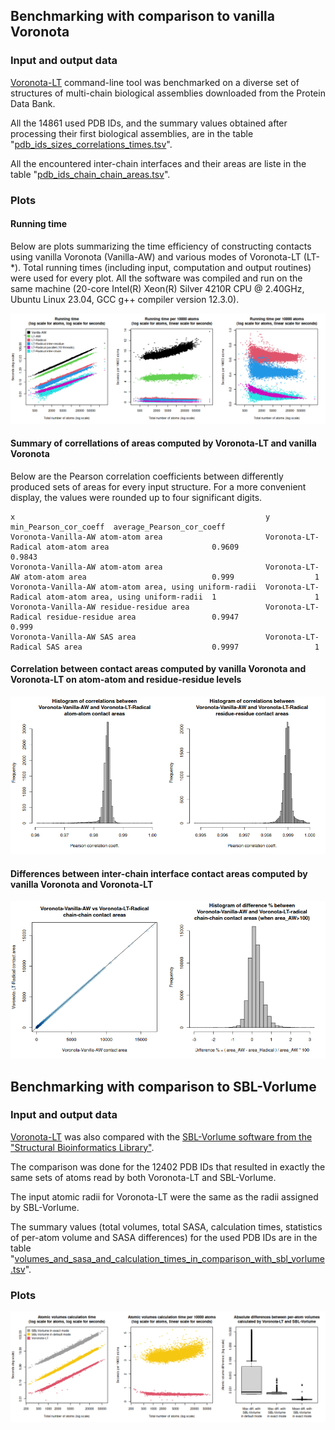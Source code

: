 ## Benchmarking with comparison to vanilla Voronota

### Input and output data

[Voronota-LT](../README.md) command-line tool was benchmarked on a diverse set of structures of multi-chain biological assemblies downloaded from the Protein Data Bank.

All the 14861 used PDB IDs, and the summary values obtained after processing their first biological assemblies,
are in the table
"[pdb_ids_sizes_correlations_times.tsv](pdb_ids_sizes_correlations_times.tsv)".

All the encountered inter-chain interfaces and their areas are liste in the table
"[pdb_ids_chain_chain_areas.tsv](pdb_ids_chain_chain_areas.tsv)".

### Plots

#### Running time

Below are plots summarizing the time efficiency of constructing contacts using vanilla Voronota (Vanilla-AW) and various modes of Voronota-LT (LT-*).
Total running times (including input, computation and output routines) were used for every plot.
All the software was compiled and run on the same machine (20-core Intel(R) Xeon(R) Silver 4210R CPU @ 2.40GHz, Ubuntu Linux 23.04, GCC g++ compiler version 12.3.0).

![](wall_running_times.png)

#### Summary of correllations of areas computed by Voronota-LT and vanilla Voronota

Below are the Pearson correlation coefficients between differently produced sets of areas for every input structure.
For a more convenient display, the values were rounded up to four significant digits.

    x                                                        y                                                        min_Pearson_cor_coeff  average_Pearson_cor_coeff
    Voronota-Vanilla-AW atom-atom area                       Voronota-LT-Radical atom-atom area                       0.9609                 0.9843
    Voronota-Vanilla-AW atom-atom area                       Voronota-LT-AW atom-atom area                            0.999                  1
    Voronota-Vanilla-AW atom-atom area, using uniform-radii  Voronota-LT-Radical atom-atom area, using uniform-radii  1                      1
    Voronota-Vanilla-AW residue-residue area                 Voronota-LT-Radical residue-residue area                 0.9947                 0.999
    Voronota-Vanilla-AW SAS area                             Voronota-LT-Radical SAS area                             0.9997                 1

#### Correlation between contact areas computed by vanilla Voronota and Voronota-LT on atom-atom and residue-residue levels

![](histograms_of_pearson_cor_coeffs.png)

#### Differences between inter-chain interface contact areas computed by vanilla Voronota and Voronota-LT

![](comparison_of_chain_chain_areas.png)


## Benchmarking with comparison to SBL-Vorlume

### Input and output data

[Voronota-LT](../README.md) was also compared with the [SBL-Vorlume software from the "Structural Bioinformatics Library"](https://sbl.inria.fr/doc/Space_filling_model_surface_volume-user-manual.html).

The comparison was done for the 12402 PDB IDs that resulted in exactly the same sets of atoms read by both Voronota-LT and SBL-Vorlume.

The input atomic radii for Voronota-LT were the same as the radii assigned by SBL-Vorlume.

The summary values (total volumes, total SASA, calculation times, statistics of per-atom volume and SASA differences) for the used PDB IDs
are in the table
"[volumes_and_sasa_and_calculation_times_in_comparison_with_sbl_vorlume.tsv](volumes_and_sasa_and_calculation_times_in_comparison_with_sbl_vorlume.tsv)".

### Plots

![](calculation_times_in_comparison_with_sbl_vorlume.png)


